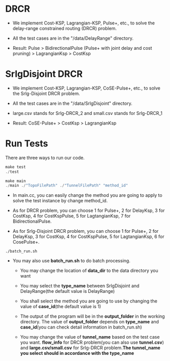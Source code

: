 # DRCR

- We implement Cost-KSP, Lagrangian-KSP, Pulse+, etc., to solve the delay-range constrained routing (DRCR) problem.

- All the test cases are in the "/data/DelayRange" directory.

- Result: Pulse > BidirectionalPulse (Pulse+ with joint delay and cost pruning) > LagrangianKsp > CostKsp

# SrlgDisjoint DRCR

- We implement Cost-KSP, Lagrangian-KSP, CoSE-Pulse+, etc., to solve the Srlg-Disjoint DRCR problem.

- All the test cases are in the "/data/SrlgDisjoint" directory.

- large.csv stands for Srlg-DRCR_2 and small.csv stands for Srlg-DRCR_1

- Result: CoSE-Pulse+ > CostKsp > LagrangianKsp

# Run Tests

There are three ways to run our code.
```c++
make test
./test
```

```c++
make main
./main ./"TopoFilePath" ./"TunnelFilePath" "method_id"
```

- In main.cc, you can easily change the method you are going to apply to solve the test instance by change method_id.

- As for DRCR problem, you can choose 1 for Pulse+, 2 for DelayKsp, 3 for CostKsp, 4 for CostKspPulse, 5 for LagtangianKsp, 7 for BidirectionalPulse.

- As for Srlg-Disjoint DRCR problem, you can choose 1 for Pulse+, 2 for DelayKsp, 3 for CostKsp, 4 for CostKspPulse, 5 for LagtangianKsp, 6 for CosePulse+.

```
./batch_run.sh
```

- You may also use **batch_run.sh** to do batch processing. 

  - You may change the location of **data_dir** to the data directory you want 

  - You may select the **type_name** between SrlgDisjoint and DelayRange(the default value is DelayRange)

  - You shall select the method you are going to use by changing the value of **case_id**(the default value is 1)

  - The output of the program will be in the **output_folder** in the working directory. The value of **output_folder** depends on **type_name** and **case_id**(you can check detail information in batch_run.sh)
  
  - You may change the value of **tunnel_name** based on the test case you want. **flow_info** for DRCR problem(you can also use **tunnel.csv**) and **large.csv/small.csv** for Srlg-DRCR problem.**The tunnel_name you select should in accordance with the type_name**
